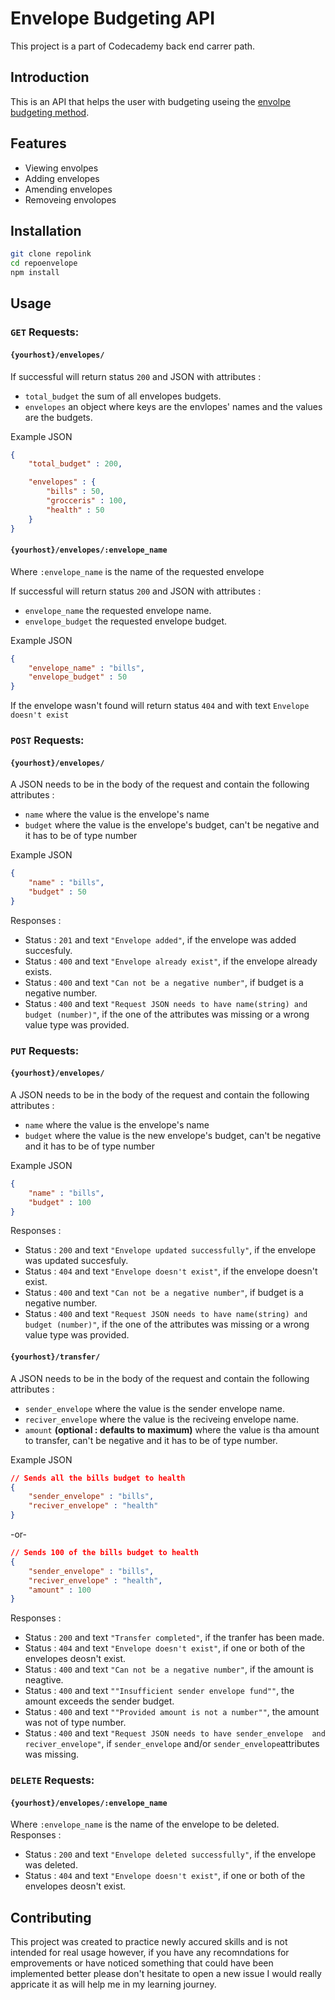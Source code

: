 # **Envelope Budgeting API**
This project is a part of Codecademy back end carrer path. 

## Introduction 
This is an API that helps the user with budgeting useing the [envolpe budgeting method](https://www.thebalance.com/what-is-envelope-budgeting-1293682).
## Features
* Viewing envolpes
* Adding envelopes
* Amending envelopes
* Removeing envolopes
## Installation
```bash
git clone repolink
cd repoenvelope
npm install
``` 
## Usage
### ```GET``` Requests:
#### ```{yourhost}/envelopes/```
If successful will return status ```200``` and JSON with attributes :
* ```total_budget``` the sum of all envelopes budgets.
* ```envelopes``` an object where keys are the envlopes' names and the values are the budgets.
  
Example JSON
```json
{ 
    "total_budget" : 200,

    "envelopes" : {
        "bills" : 50,
        "grocceris" : 100,
        "health" : 50
    }
}
```
#### ```{yourhost}/envelopes/:envelope_name```
Where ```:envelope_name``` is the name of the requested envelope
  
If successful will return status ```200``` and JSON with attributes :
* ```envelope_name``` the requested envelope name.
* ```envelope_budget``` the requested envelope budget.
  
Example JSON
```json
{ 
    "envelope_name" : "bills",
    "envelope_budget" : 50
}
```
If the envelope wasn't found will return status ```404``` and with text ```Envelope doesn't exist```
### ```POST``` Requests:
#### ```{yourhost}/envelopes/```

A JSON needs to be in the body of the request and contain the following attributes :
* ```name``` where the value is the envelope's name
* ```budget``` where the value is the envelope's budget, can't be negative and it has to be of type number

Example JSON 
```json
{ 
    "name" : "bills",
    "budget" : 50
}
```
Responses :
* Status : ```201```  and text ```"Envelope added"```, if the envelope was added succesfuly.
* Status : ```400```  and text ```"Envelope already exist"```, if the envelope already exists.
* Status : ```400```  and text ```"Can not be a negative number"```, if budget is a negative number.
* Status : ```400``` and text ```"Request JSON needs to have name(string) and budget (number)"```, if the one of the attributes was missing or a wrong value type was provided.  
  
### ```PUT``` Requests:
#### ```{yourhost}/envelopes/```

A JSON needs to be in the body of the request and contain the following attributes :
* ```name``` where the value is the envelope's name
* ```budget``` where the value is the new envelope's budget, can't be negative and it has to be of type number

 
Example JSON
```json
{ 
    "name" : "bills",
    "budget" : 100
}
```
Responses :
* Status : ```200```  and text ```"Envelope updated successfully"```, if the envelope was updated succesfuly.
* Status : ```404```  and text ```"Envelope doesn't exist"```, if the envelope doesn't exist.
* Status : ```400```  and text ```"Can not be a negative number"```, if budget is a negative number.
* Status : ```400``` and text ```"Request JSON needs to have name(string) and budget (number)"```, if the one of the attributes was missing or a wrong value type was provided.  
  
#### ```{yourhost}/transfer/```
A JSON needs to be in the body of the request and contain the following attributes :
* ```sender_envelope``` where the value is the sender envelope name.
* ```reciver_envelope``` where the value is the reciveing envelope name.
* ```amount``` **(optional : defaults to maximum)** where the value is tha amount to transfer, can't be negative and it has to be of type number.
  
Example JSON
```json
// Sends all the bills budget to health
{ 
    "sender_envelope" : "bills",
    "reciver_envelope" : "health"
}
```

-or-
```json
// Sends 100 of the bills budget to health
{ 
    "sender_envelope" : "bills",
    "reciver_envelope" : "health",
    "amount" : 100
}
```
Responses :
* Status : ```200```  and text ```"Transfer completed"```, if the tranfer has been made.
* Status : ```404```  and text ```"Envelope doesn't exist"```, if one or both of the envelopes deosn't exist.
* Status : ```400```  and text ```"Can not be a negative number"```, if the amount is neagtive.
* Status : ```400``` and text ```""Insufficient sender envelope fund""```, the amount exceeds the sender budget.
* Status : ```400``` and text ```""Provided amount is not a number""```, the amount was not of type number.
* Status : ```400``` and text ```"Request JSON needs to have sender_envelope  and reciver_envelope"```, if ```sender_envelope``` and/or ```sender_envelope```attributes was missing. 
### ```DELETE``` Requests:

#### ```{yourhost}/envelopes/:envelope_name```
Where ```:envelope_name``` is the name of the envelope to be deleted.
Responses :
* Status : ```200```  and text ```"Envelope deleted successfully"```, if the envelope was deleted.
* Status : ```404```  and text ```"Envelope doesn't exist"```, if one or both of the envelopes deosn't exist.

## Contributing
This project was created to practice newly accured skills and is not intended for real usage however, if you have any recomndations for emprovements or have noticed something that could have been implemented better please don't hesitate to open a new issue I would really appricate it as will help me in my learning journey. 
